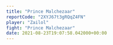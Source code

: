 ```yaml
---
title: "Prince Malchezaar"
reportCode: "2XYJ67t3gRQqZ4FN"
player: "Zailol"
fight: "Prince Malchezaar"
date: 2021-08-23T19:07:58.042000+00:00
---
```

